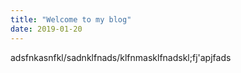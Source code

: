 ```yaml
---
title: "Welcome to my blog"
date: 2019-01-20
---
```


adsfnkasnfkl/sadnklfnads/klfnmasklfnadskl;fj'apjfads
